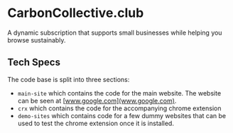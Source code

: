 # CarbonCollective.club
A dynamic subscription that supports small businesses while helping you browse sustainably.

## Tech Specs

The code base is split into three sections:

- `main-site` which contains the code for the main website. The website can be seen at [www.google.com](www.google.com).
- `crx` which contains the code for the accompanying chrome extension 
- `demo-sites` which contains code for a few dummy websites that can be used to test the chrome extension once it is installed.

